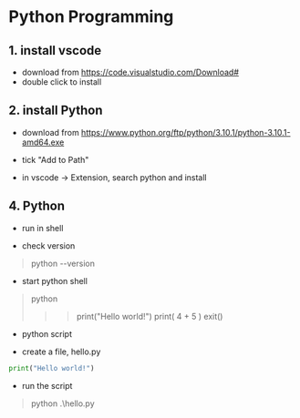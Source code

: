 # Python Programming

## 1. install vscode
* download from 
 https://code.visualstudio.com/Download#
* double click to install 

## 2. install Python
* download from 
 https://www.python.org/ftp/python/3.10.1/python-3.10.1-amd64.exe
+ tick "Add to Path"

* in vscode
-> Extension, search python and install

## 4. Python
* run in shell 
+ check version 
> python --version

+ start python shell 
> python 
>>> print("Hello world!")
>>> print( 4 + 5 )
>>> exit() 

* python script
+ create a file, hello.py
```python
print("Hello world!")
```
+ run the script 
> python .\hello.py


